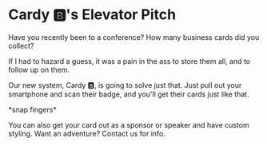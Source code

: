 # **Cardy 🅱️**'s Elevator Pitch

Have you recently been to a conference? How many business cards did you collect?

If I had to hazard a guess, it was a pain in the ass to  store them all, and to follow up on them.

Our new system, Cardy 🅱️, is going to solve just that. Just pull out your 
smartphone and scan their badge, and you'll get their cards just like that.

\*snap fingers\*

You can also get your card out as a sponsor or speaker and have custom 
styling. Want an adventure? Contact us for info.
